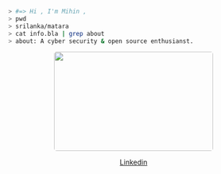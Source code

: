
````bash
> #=> Hi , I'm Mihin , 
> pwd 
> srilanka/matara
> cat info.bla | grep about
> about: A cyber security & open source enthusianst.
````
<p align="center">
  <img src = "https://media4.giphy.com/media/hq7O4BvUNmjLicWaST/giphy.gif?cid=ecf05e47pxsc80ubn0smax3q06ty9yb6z1l4bznk61o1gyf1&rid=giphy.gif&ct=g" width = "320" height = "200" style="border-radius:5px;">
</p>
  <p align="center">
    <a href="https://mihinn.github.io/blog>Blog</a> |
    <a href="www.linkedin.com/in/mihin-nimnaka">Linkedin</a>
    </p>








